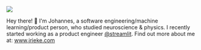 <a href="https://www.jrieke.com/"><img src="https://media.giphy.com/media/pBQsB6tQkaMUDgCWfa/giphy.gif"></a>

Hey there! 👋 I'm Johannes, a software engineering/machine learning/product person, who studied neuroscience & physics. I recently started working as a product engineer [@streamlit](https://github.com/streamlit). Find out more about me at: www.jrieke.com


<!--
[📮 E-Mail](mailto:johannes.rieke@gmail.com) • [🐦 Twitter](https://twitter.com/jrieke) • [👔 LinkedIn](https://www.linkedin.com/in/johannesrieke/) • [📚 Medium](https://medium.com/@jrieke)
-->

<!--
### 🤖 How to reach me

- 📮 Write johannes.rieke@gmail.com
- 🐦 Follow on Twitter [@jrieke](https://twitter.com/jrieke)
- 👔 Connect on [LinkedIn](https://www.linkedin.com/in/johannesrieke/)
- 📚 Read my thoughts on [Medium](https://medium.com/@jrieke)

### 🧙 What I work on

Read here: https://www.jrieke.com/
-->
